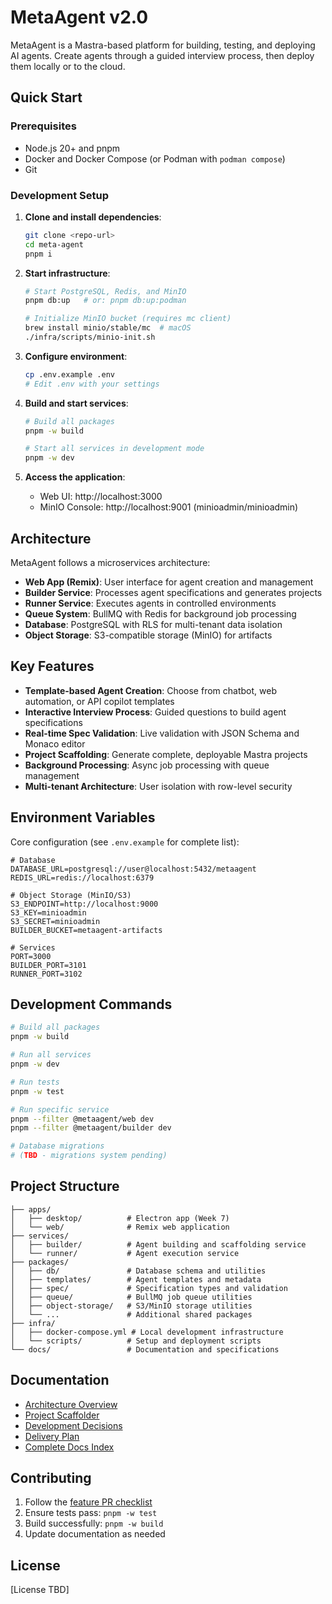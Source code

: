 # MetaAgent v2.0

MetaAgent is a Mastra-based platform for building, testing, and deploying AI agents. Create agents through a guided interview process, then deploy them locally or to the cloud.

## Quick Start

### Prerequisites

- Node.js 20+ and pnpm
- Docker and Docker Compose (or Podman with `podman compose`)  
- Git

### Development Setup

1. **Clone and install dependencies**:
   ```bash
   git clone <repo-url>
   cd meta-agent
   pnpm i
   ```

2. **Start infrastructure**:
   ```bash
   # Start PostgreSQL, Redis, and MinIO
   pnpm db:up   # or: pnpm db:up:podman
   
   # Initialize MinIO bucket (requires mc client)
   brew install minio/stable/mc  # macOS
   ./infra/scripts/minio-init.sh
   ```

3. **Configure environment**:
   ```bash
   cp .env.example .env
   # Edit .env with your settings
   ```

4. **Build and start services**:
   ```bash
   # Build all packages
   pnpm -w build
   
   # Start all services in development mode
   pnpm -w dev
   ```

5. **Access the application**:
   - Web UI: http://localhost:3000
   - MinIO Console: http://localhost:9001 (minioadmin/minioadmin)

## Architecture

MetaAgent follows a microservices architecture:

- **Web App (Remix)**: User interface for agent creation and management
- **Builder Service**: Processes agent specifications and generates projects  
- **Runner Service**: Executes agents in controlled environments
- **Queue System**: BullMQ with Redis for background job processing
- **Database**: PostgreSQL with RLS for multi-tenant data isolation
- **Object Storage**: S3-compatible storage (MinIO) for artifacts

## Key Features

- **Template-based Agent Creation**: Choose from chatbot, web automation, or API copilot templates
- **Interactive Interview Process**: Guided questions to build agent specifications
- **Real-time Spec Validation**: Live validation with JSON Schema and Monaco editor
- **Project Scaffolding**: Generate complete, deployable Mastra projects
- **Background Processing**: Async job processing with queue management
- **Multi-tenant Architecture**: User isolation with row-level security

## Environment Variables

Core configuration (see `.env.example` for complete list):

```env
# Database  
DATABASE_URL=postgresql://user@localhost:5432/metaagent
REDIS_URL=redis://localhost:6379

# Object Storage (MinIO/S3)
S3_ENDPOINT=http://localhost:9000
S3_KEY=minioadmin
S3_SECRET=minioadmin
BUILDER_BUCKET=metaagent-artifacts

# Services
PORT=3000
BUILDER_PORT=3101  
RUNNER_PORT=3102
```

## Development Commands

```bash
# Build all packages
pnpm -w build

# Run all services  
pnpm -w dev

# Run tests
pnpm -w test

# Run specific service
pnpm --filter @metaagent/web dev
pnpm --filter @metaagent/builder dev

# Database migrations
# (TBD - migrations system pending)
```

## Project Structure

```
├── apps/
│   ├── desktop/          # Electron app (Week 7)
│   └── web/              # Remix web application
├── services/
│   ├── builder/          # Agent building and scaffolding service
│   └── runner/           # Agent execution service  
├── packages/
│   ├── db/               # Database schema and utilities
│   ├── templates/        # Agent templates and metadata
│   ├── spec/             # Specification types and validation
│   ├── queue/            # BullMQ job queue utilities
│   ├── object-storage/   # S3/MinIO storage utilities
│   └── ...               # Additional shared packages
├── infra/
│   ├── docker-compose.yml # Local development infrastructure
│   └── scripts/          # Setup and deployment scripts
└── docs/                 # Documentation and specifications
```

## Documentation

- [Architecture Overview](docs/architecture.md)
- [Project Scaffolder](docs/scaffolder.md)
- [Development Decisions](docs/decisions.md)
- [Delivery Plan](docs/delivery_plan.md)
- [Complete Docs Index](docs/README.md)

## Contributing

1. Follow the [feature PR checklist](docs/checklists.md#feature-pr-checklist)
2. Ensure tests pass: `pnpm -w test` 
3. Build successfully: `pnpm -w build`
4. Update documentation as needed

## License

[License TBD]
